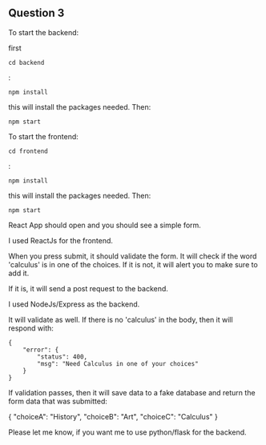 ## Question 3

To start the backend:

first
	
    cd backend

:

	npm install

this will install the packages needed. Then:
   

	npm start

To start the frontend:

	cd frontend
:

	npm install

this will install the packages needed. Then:

	npm start

React App should open and you should see a simple form.

I used ReactJs for the frontend. 

When you press submit, it should validate the form. It will check if the word 'calculus' is in one of the choices. If it is not, it will alert you to make sure to add it.

If it is, it will send a post request to the backend.

I used NodeJs/Express as the backend.

It will validate as well. If there is no 'calculus' in the body, then it will respond with:

    {
    	"error": {
    		"status": 400,
    		"msg": "Need Calculus in one of your choices"
    	}
    }
    


If validation passes, then it will save data to a fake database and return the form data that was submitted:

{
    "choiceA": "History",
    "choiceB": "Art",
    "choiceC": "Calculus"
}


Please let me know, if you want me to use python/flask for the backend.

